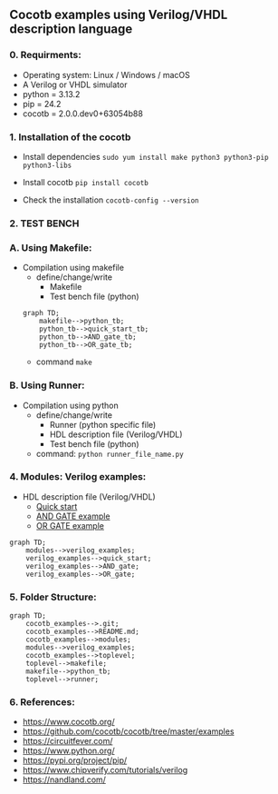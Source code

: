 ## Cocotb examples using Verilog/VHDL description language

### 0. Requirments:  
- Operating system: Linux / Windows / macOS
- A Verilog or VHDL simulator
- python = 3.13.2
- pip = 24.2
- cocotb = 2.0.0.dev0+63054b88

### 1. Installation of the cocotb
* Install dependencies
` sudo yum install make python3 python3-pip python3-libs `

* Install cocotb
` pip install cocotb `

*  Check the installation
`cocotb-config --version`

### 2. TEST BENCH
### A. Using Makefile:
* Compilation using makefile
    * define/change/write
        - Makefile
        - Test bench file (python)
    ```mermaid
    graph TD;
        makefile-->python_tb;
        python_tb-->quick_start_tb;
        python_tb-->AND_gate_tb;
        python_tb-->OR_gate_tb;
    ```
    * command
        `make`

### B. Using Runner:  
* Compilation using python
    * define/change/write
        - Runner (python specific file)
        - HDL description file (Verilog/VHDL)
        - Test bench file (python)
    * command:
        `python runner_file_name.py`

### 4. Modules: Verilog examples:
* HDL description file (Verilog/VHDL)
    *  [Quick start](./toplevel/makefile/quick_start/README.md)
    *  [AND GATE example](./toplevel/makefile/and_gate/README.md)
    *  [OR GATE example](./toplevel/makefile/or_gate/README.md)

```mermaid
graph TD;
    modules-->verilog_examples;
    verilog_examples-->quick_start;
    verilog_examples-->AND_gate;
    verilog_examples-->OR_gate;
```


### 5. Folder Structure:

```mermaid 
graph TD;
    cocotb_examples-->.git;
    cocotb_examples-->README.md;
    cocotb_examples-->modules;
    modules-->verilog_examples;
    cocotb_examples-->toplevel;
    toplevel-->makefile;
    makefile-->python_tb;
    toplevel-->runner;
```

### 6. References:
* https://www.cocotb.org/
* https://github.com/cocotb/cocotb/tree/master/examples
* https://circuitfever.com/
* https://www.python.org/
* https://pypi.org/project/pip/
* https://www.chipverify.com/tutorials/verilog
* https://nandland.com/

